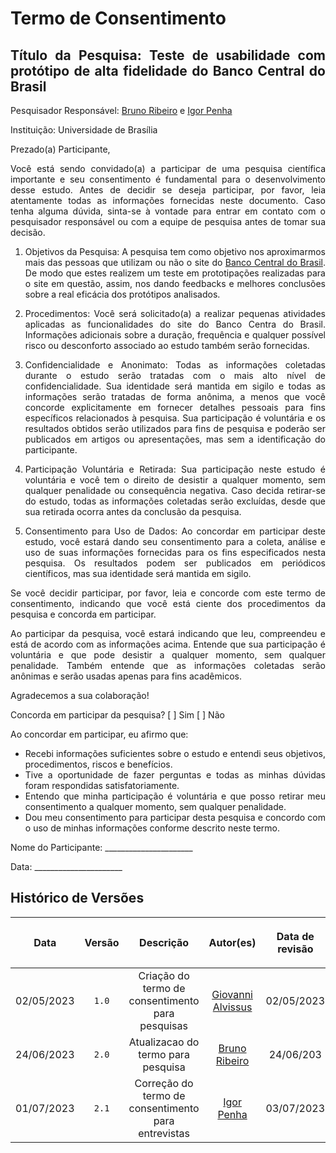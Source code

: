 <div class="body">

# Termo de Consentimento

<div align="justify">

## Título da Pesquisa: Teste de usabilidade com protótipo de alta fidelidade do Banco Central do Brasil

Pesquisador Responsável: [Bruno Ribeiro](https://github.com/BrunoRiibeiro) e [Igor Penha](https://github.com/igorpenhaa)

Instituição: Universidade de Brasília

Prezado(a) Participante,

Você está sendo convidado(a) a participar de uma pesquisa científica importante e seu consentimento é fundamental para o desenvolvimento desse estudo. Antes de decidir se deseja participar, por favor, leia atentamente todas as informações fornecidas neste documento. Caso tenha alguma dúvida, sinta-se à vontade para entrar em contato com o pesquisador responsável ou com a equipe de pesquisa antes de tomar sua decisão.

1. Objetivos da Pesquisa:
A pesquisa tem como objetivo nos aproximarmos mais das pessoas que utilizam ou não o site do <a href="https://www.bcb.gov.br/">Banco Central do Brasil</a>. De modo que estes realizem um teste em prototipações realizadas para o site em questão, assim, nos dando feedbacks e melhores conclusões sobre a real eficácia dos protótipos analisados.

2. Procedimentos:
Você será solicitado(a) a realizar pequenas atividades aplicadas as funcionalidades do site do Banco Centra do Brasil. Informações adicionais sobre a duração, frequência e qualquer possível risco ou desconforto associado ao estudo também serão fornecidas.

3. Confidencialidade e Anonimato:
Todas as informações coletadas durante o estudo serão tratadas com o mais alto nível de confidencialidade. Sua identidade será mantida em sigilo e todas as informações serão tratadas de forma anônima, a menos que você concorde explicitamente em fornecer detalhes pessoais para fins específicos relacionados à pesquisa. Sua participação é voluntária e os resultados obtidos serão utilizados para fins de pesquisa e poderão ser publicados em artigos ou apresentações, mas sem a identificação do participante.

4. Participação Voluntária e Retirada:
Sua participação neste estudo é voluntária e você tem o direito de desistir a qualquer momento, sem qualquer penalidade ou consequência negativa. Caso decida retirar-se do estudo, todas as informações coletadas serão excluídas, desde que sua retirada ocorra antes da conclusão da pesquisa.

5. Consentimento para Uso de Dados:
Ao concordar em participar deste estudo, você estará dando seu consentimento para a coleta, análise e uso de suas informações fornecidas para os fins especificados nesta pesquisa. Os resultados podem ser publicados em periódicos científicos, mas sua identidade será mantida em sigilo.

Se você decidir participar, por favor, leia e concorde com este termo de consentimento, indicando que você está ciente dos procedimentos da pesquisa e concorda em participar.

Ao participar da pesquisa, você estará indicando que leu, compreendeu e está de acordo com as informações acima. Entende que sua participação é voluntária e que pode desistir a qualquer momento, sem qualquer penalidade. Também entende que as informações coletadas serão anônimas e serão usadas apenas para fins acadêmicos.

Agradecemos a sua colaboração!

Concorda em participar da pesquisa?
[ ] Sim
[ ] Não

Ao concordar em participar, eu afirmo que:

  - Recebi informações suficientes sobre o estudo e entendi seus objetivos, procedimentos, riscos e benefícios.
  - Tive a oportunidade de fazer perguntas e todas as minhas dúvidas foram respondidas satisfatoriamente.
  - Entendo que minha participação é voluntária e que posso retirar meu consentimento a qualquer momento, sem qualquer penalidade.
  - Dou meu consentimento para participar desta pesquisa e concordo com o uso de minhas informações conforme descrito neste termo.

Nome do Participante: ______________________

Data: ______________________

</div>


</div>

## Histórico de Versões

| <p align="center">Data</p> | <p align="center">Versão</p> | <p align="center">Descrição</p> | <p align="center">Autor(es)</p> | <p align="center">Data de revisão</p> | <p align="center">Revisor(es)</p> |
| :--:       | :----: | :-------: | :---: | :-------------: | :-----: |
| 02/05/2023 | `1.0`  | Criação do termo de consentimento para pesquisas | [Giovanni Alvissus](https://github.com/giovanni1106)  |    02/05/2023    | [Larissa Gomes](https://github.com/larigs) |
| 24/06/2023 | `2.0`  | Atualizacao do termo para pesquisa | [Bruno Ribeiro](https://github.com/BrunoRiibeiro) | 24/06/203 | [Lucas Gobbi](https://github.com/LucasBergholz) e [Igor Penha](https://github.com/igorpenhaa) |
| 01/07/2023 | `2.1`  | Correção do termo de consentimento para entrevistas | [Igor Penha](https://github.com/igorpenhaa) | 03/07/2023 | [Lucas Gobbi](https://github.com/LucasBergholz) |

</div>
